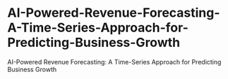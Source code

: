 # AI-Powered-Revenue-Forecasting-A-Time-Series-Approach-for-Predicting-Business-Growth
AI-Powered Revenue Forecasting: A Time-Series Approach for Predicting Business Growth
